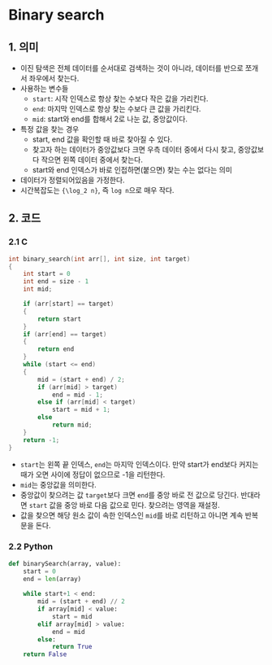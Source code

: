 # Binary search

## 1. 의미

- 이진 탐색은 전체 데이터를 순서대로 검색하는 것이 아니라, 데이터를 반으로 쪼개서 좌우에서 찾는다.
- 사용하는 변수들
    + `start`: 시작 인덱스로 항상 찾는 수보다 작은 값을 가리킨다.
    + `end`: 마지막 인덱스로 항상 찾는 수보다 큰 값을 가리킨다.
    + `mid`: start와 end를 합해서 2로 나눈 값, 중앙값이다.
- 특정 값을 찾는 경우
    + start, end 값을 확인할 때 바로 찾아질 수 있다.
    + 찾고자 하는 데이터가 중앙값보다 크면 우측 데이터 중에서 다시 찾고, 중앙값보다 작으면 왼쪽 데이터 중에서 찾는다.
    + start와 end 인덱스가 바로 인접하면(붙으면) 찾는 수는 없다는 의미
- 데이터가 정렬되어있음을 가정한다.
- 시간복잡도는 `{\log_2 n}`, 즉 `log n`으로 매우 작다.

## 2. 코드

### 2.1 C

```c
int binary_search(int arr[], int size, int target)
{
    int start = 0
    int end = size - 1
    int mid;

    if (arr[start] == target)
    {
        return start
    }
    if (arr[end] == target)
    {
        return end
    }
    while (start <= end)
    {
        mid = (start + end) / 2;
        if (arr[mid] > target)
            end = mid - 1;
        else if (arr[mid] < target)
            start = mid + 1;
        else
            return mid;
    }
    return -1;
}
```

- `start`는 왼쪽 끝 인덱스, `end`는 마지막 인덱스이다. 만약 start가 end보다 커지는 때가 오면 사이에 정답이 없으므로 -1을 리턴한다.
- `mid`는 중앙값을 의미한다.
- 중앙값이 찾으려는 값 `target`보다 크면 `end`를 중앙 바로 전 값으로 당긴다. 반대라면 `start` 값을 중앙 바로 다음 값으로 민다. 찾으려는 영역을 재설정.
- 값을 찾으면 해당 원소 값이 속한 인덱스인 `mid`를 바로 리턴하고 아니면 계속 반복문을 돈다.

### 2.2 Python

```py
def binarySearch(array, value):
    start = 0
    end = len(array)
    
    while start+1 < end:
        mid = (start + end) // 2
        if array[mid] < value:
            start = mid
        elif array[mid] > value:
            end = mid
        else:
            return True
    return False
```
